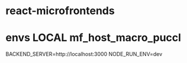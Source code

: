 # react-microfrontends

# envs LOCAL mf_host_macro_puccl
BACKEND_SERVER=http://localhost:3000
NODE_RUN_ENV=dev